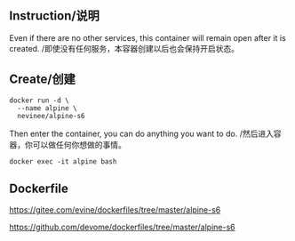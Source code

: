 ## Instruction/说明

Even if there are no other services, this container will remain open after it is created. /即使没有任何服务，本容器创建以后也会保持开启状态。

## Create/创建

```
docker run -d \
  --name alpine \
  nevinee/alpine-s6
```
Then enter the container,  you can do anything you want to do. /然后进入容器，你可以做任何你想做的事情。
```
docker exec -it alpine bash
```

## Dockerfile

https://gitee.com/evine/dockerfiles/tree/master/alpine-s6

https://github.com/devome/dockerfiles/tree/master/alpine-s6